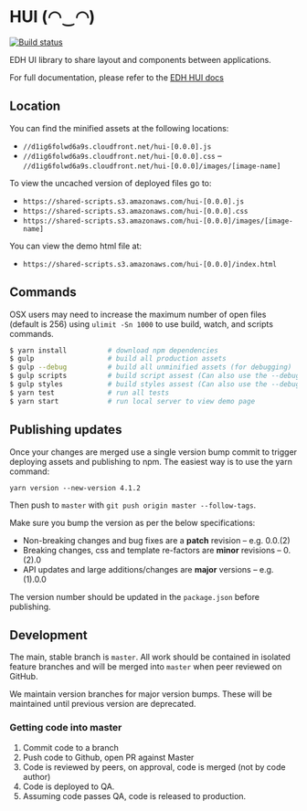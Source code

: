 # HUI (◠‿◠)

[![Build status](https://badge.buildkite.com/68863f07d5165ecae59a39d6f548cb66b825ffa7bddb8f614c.svg)](https://buildkite.com/everyday-hero/hui)

EDH UI library to share layout and components between applications.

For full documentation, please refer to the [EDH HUI docs](http://everydayhero.github.io/public-api-docs/hui)

## Location

You can find the minified assets at the following locations:

- `//d1ig6folwd6a9s.cloudfront.net/hui-[0.0.0].js`
- `//d1ig6folwd6a9s.cloudfront.net/hui-[0.0.0].css`
– `//d1ig6folwd6a9s.cloudfront.net/hui-[0.0.0]/images/[image-name]`

To view the uncached version of deployed files go to:

- `https://shared-scripts.s3.amazonaws.com/hui-[0.0.0].js`
- `https://shared-scripts.s3.amazonaws.com/hui-[0.0.0].css`
- `https://shared-scripts.s3.amazonaws.com/hui-[0.0.0]/images/[image-name]`

You can view the demo html file at:

- `https://shared-scripts.s3.amazonaws.com/hui-[0.0.0]/index.html`

## Commands

OSX users may need to increase the maximum number of open files (default is 256) using `ulimit -Sn 1000` to use build, watch, and scripts commands.

```sh
$ yarn install          # download npm dependencies
$ gulp                  # build all production assets
$ gulp --debug          # build all unminified assets (for debugging)
$ gulp scripts          # build script assest (Can also use the --debug flag)
$ gulp styles           # build styles assest (Can also use the --debug flag)
$ yarn test             # run all tests
$ yarn start            # run local server to view demo page
```

## Publishing updates

Once your changes are merged use a single version bump commit to trigger deploying assets and publishing to npm. The easiest way is to use the yarn command:

`yarn version --new-version 4.1.2`

Then push to `master` with `git push origin master --follow-tags`.

Make sure you bump the version as per the below specifications:

* Non-breaking changes and bug fixes are a **patch** revision – e.g. 0.0.(2)
* Breaking changes, css and template re-factors are **minor** revisions – 0.(2).0
* API updates and large additions/changes are **major** versions – e.g. (1).0.0

The version number should be updated in the `package.json` before publishing.

## Development

The main, stable branch is `master`. All work should be contained in isolated
feature branches and will be merged into `master` when peer reviewed on GitHub.

We maintain version branches for major version bumps. These will be maintained until previous version are deprecated.

### Getting code into master

1. Commit code to a branch
2. Push code to Github, open PR against Master
3. Code is reviewed by peers, on approval, code is merged (not by code author)
4. Code is deployed to QA.
5. Assuming code passes QA, code is released to production.
